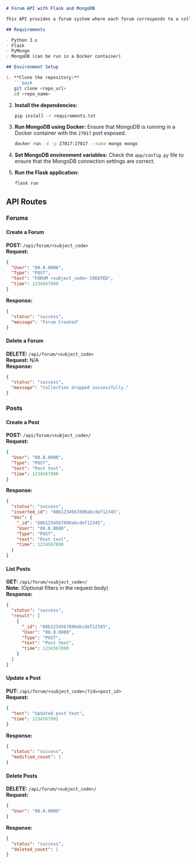 ```markdown
# Forum API with Flask and MongoDB

This API provides a forum system where each forum corresponds to a collection in MongoDB. Users can create, edit, list, and delete forums and posts, with support for timestamp-ordered operations.

## Requirements

- Python 3.x
- Flask
- PyMongo
- MongoDB (can be run in a Docker container)

## Environment Setup

1. **Clone the repository:**
   ```bash
   git clone <repo_url>
   cd <repo_name>
   ```

2. **Install the dependencies:**
   ```bash
   pip install -r requirements.txt
   ```

3. **Run MongoDB using Docker:**
   Ensure that MongoDB is running in a Docker container with the `27017` port exposed.
   ```bash
   docker run -d -p 27017:27017 --name mongo mongo
   ```

4. **Set MongoDB environment variables:**
   Check the `app/config.py` file to ensure that the MongoDB connection settings are correct.

5. **Run the Flask application:**
   ```bash
   flask run
   ```

## API Routes

### **Forums**

#### Create a Forum
**POST:** `/api/forum/<subject_code>`  
**Request:**
```json
{
  "User": "00.0.0000",
  "Type": "POST",
  "text": "FORUM <subject_code> CREATED",
  "time": 1234567890
}
```
**Response:**
```json
{
  "status": "success",
  "message": "Forum Created"
}
```

#### Delete a Forum
**DELETE:** `/api/forum/<subject_code>`  
**Request:** N/A  
**Response:**
```json
{
  "status": "success",
  "message": "Collection dropped successfully."
}
```

### **Posts**

#### Create a Post
**POST:** `/api/forum/<subject_code>/`  
**Request:**
```json
{
  "User": "00.0.0000",
  "Type": "POST",
  "text": "Post text",
  "time": 1234567890
}
```
**Response:**
```json
{
  "status": "success",
  "inserted_id": "60b1234567890abcdef12345",
  "doc": {
    "_id": "60b1234567890abcdef12345",
    "User": "00.0.0000",
    "Type": "POST",
    "text": "Post text",
    "time": 1234567890
  }
}
```

#### List Posts
**GET:** `/api/forum/<subject_code>/`  
**Note:** (Optional filters in the request body)  
**Response:**
```json
{
  "status": "success",
  "result": [
    {
      "_id": "60b1234567890abcdef12345",
      "User": "00.0.0000",
      "Type": "POST",
      "text": "Post text",
      "time": 1234567890
    }
  ]
}
```

#### Update a Post
**PUT:** `/api/forum/<subject_code>/?id=<post_id>`  
**Request:**
```json
{
  "text": "Updated post text",
  "time": 1234567891
}
```
**Response:**
```json
{
  "status": "success",
  "modified_count": 1
}
```

#### Delete Posts
**DELETE:** `/api/forum/<subject_code>/`  
**Request:**
```json
{
  "User": "00.0.0000"
}
```
**Response:**
```json
{
  "status": "success",
  "deleted_count": 1
}
```